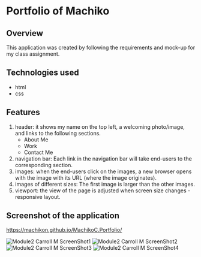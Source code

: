 # Portfolio of Machiko

## Overview
This application was created by following the requirements and mock-up for my class assignment.

## Technologies used
- html
- css

## Features
1. header: it shows my name on the top left, a welcoming photo/image, and links to the following sections.
   * About Me
   * Work
   * Contact Me
2. navigation bar: Each link in the navigation bar will take end-users to the corresponding section.
3. images: when the end-users click on the images, a new browser opens with the image with its URL (where the image originates). 
4. images of different sizes: The first image is larger than the other images.
5. viewport: the view of the page is adjusted when screen size changes - responsive layout.

## Screenshot of the application 

https://machikon.github.io/MachikoC.Portfolio/

![Module2 Carroll M ScreenShot1](https://user-images.githubusercontent.com/106935371/192683919-583ab700-3fcb-42b3-8f1e-e4d836769e93.png)
![Module2 Carroll M ScreenShot2](https://user-images.githubusercontent.com/106935371/192683934-d67a9d8e-122b-401d-9b6f-6e8c971613ce.png)
![Module2 Carroll M ScreenShot3](https://user-images.githubusercontent.com/106935371/192683947-f875ca06-7bac-4dfc-8c99-2b00921a4385.png)
![Module2 Carroll M ScreenShot4](https://user-images.githubusercontent.com/106935371/192683951-365363d1-6d03-4494-be4f-6bf3ec61a57e.png)
